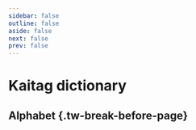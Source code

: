 ```yaml
---
sidebar: false
outline: false
aside: false
next: false
prev: false
---
```


# Kaitag dictionary

<!--@include: ./intro.md-->

<script setup>
import { data as dict } from './dictionary.data';
import { capitalize } from '~/composables/text';
import DIndex from '~/components/Dictionary/DIndex.vue';
import DWord from '~/components/Dictionary/DWord.vue';
</script>

## Alphabet {.tw-break-before-page}

<DIndex :dict="dict" local/>

<template v-for="(words, letter) in dict">
    <h2 :id="letter" class="tw-break-before-page tw-mb-4">
        {{ capitalize(letter) }}
    </h2>
    <div class="tw-grid tw-grid-cols-2 tw-gap-x-8">
        <DWord v-for="word in words" :key="word.id" :word="word"/>
    </div>
</template>
